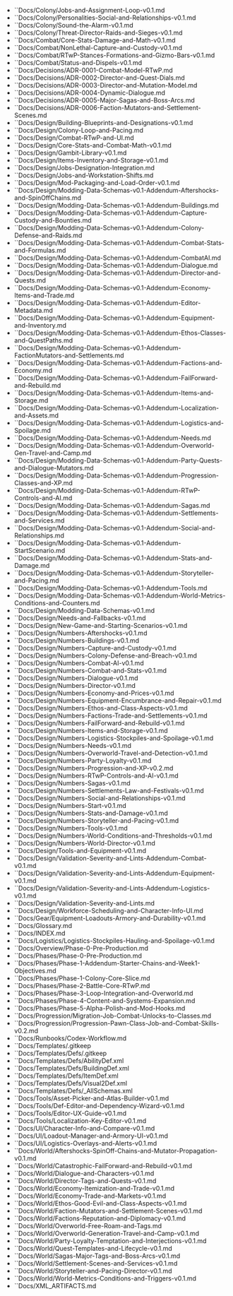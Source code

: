 - ``Docs/Colony/Jobs-and-Assignment-Loop-v0.1.md
- ``Docs/Colony/Personalities-Social-and-Relationships-v0.1.md
- ``Docs/Colony/Sound-the-Alarm-v0.1.md
- ``Docs/Colony/Threat-Director-Raids-and-Sieges-v0.1.md
- ``Docs/Combat/Core-Stats-Damage-and-Math-v0.1.md
- ``Docs/Combat/NonLethal-Capture-and-Custody-v0.1.md
- ``Docs/Combat/RTwP-Stances-Formations-and-Gizmo-Bars-v0.1.md
- ``Docs/Combat/Status-and-Dispels-v0.1.md
- ``Docs/Decisions/ADR-0001-Combat-Model-RTwP.md
- ``Docs/Decisions/ADR-0002-Director-and-Quest-Dials.md
- ``Docs/Decisions/ADR-0003-Director-and-Mutation-Model.md
- ``Docs/Decisions/ADR-0004-Dynamic-Dialogue.md
- ``Docs/Decisions/ADR-0005-Major-Sagas-and-Boss-Arcs.md
- ``Docs/Decisions/ADR-0006-Faction-Mutators-and-Settlement-Scenes.md
- ``Docs/Design/Building-Blueprints-and-Designations-v0.1.md
- ``Docs/Design/Colony-Loop-and-Pacing.md
- ``Docs/Design/Combat-RTwP-and-UI.md
- ``Docs/Design/Core-Stats-and-Combat-Math-v0.1.md
- ``Docs/Design/Gambit-Library-v0.1.md
- ``Docs/Design/Items-Inventory-and-Storage-v0.1.md
- ``Docs/Design/Jobs-Designation-Integration.md
- ``Docs/Design/Jobs-and-Workstation-Shifts.md
- ``Docs/Design/Mod-Packaging-and-Load-Order-v0.1.md
- ``Docs/Design/Modding-Data-Schemas-v0.1-Addendum-Aftershocks-and-SpinOffChains.md
- ``Docs/Design/Modding-Data-Schemas-v0.1-Addendum-Buildings.md
- ``Docs/Design/Modding-Data-Schemas-v0.1-Addendum-Capture-Custody-and-Bounties.md
- ``Docs/Design/Modding-Data-Schemas-v0.1-Addendum-Colony-Defense-and-Raids.md
- ``Docs/Design/Modding-Data-Schemas-v0.1-Addendum-Combat-Stats-and-Formulas.md
- ``Docs/Design/Modding-Data-Schemas-v0.1-Addendum-CombatAI.md
- ``Docs/Design/Modding-Data-Schemas-v0.1-Addendum-Dialogue.md
- ``Docs/Design/Modding-Data-Schemas-v0.1-Addendum-Director-and-Quests.md
- ``Docs/Design/Modding-Data-Schemas-v0.1-Addendum-Economy-Items-and-Trade.md
- ``Docs/Design/Modding-Data-Schemas-v0.1-Addendum-Editor-Metadata.md
- ``Docs/Design/Modding-Data-Schemas-v0.1-Addendum-Equipment-and-Inventory.md
- ``Docs/Design/Modding-Data-Schemas-v0.1-Addendum-Ethos-Classes-and-QuestPaths.md
- ``Docs/Design/Modding-Data-Schemas-v0.1-Addendum-FactionMutators-and-Settlements.md
- ``Docs/Design/Modding-Data-Schemas-v0.1-Addendum-Factions-and-Economy.md
- ``Docs/Design/Modding-Data-Schemas-v0.1-Addendum-FailForward-and-Rebuild.md
- ``Docs/Design/Modding-Data-Schemas-v0.1-Addendum-Items-and-Storage.md
- ``Docs/Design/Modding-Data-Schemas-v0.1-Addendum-Localization-and-Assets.md
- ``Docs/Design/Modding-Data-Schemas-v0.1-Addendum-Logistics-and-Spoilage.md
- ``Docs/Design/Modding-Data-Schemas-v0.1-Addendum-Needs.md
- ``Docs/Design/Modding-Data-Schemas-v0.1-Addendum-Overworld-Gen-Travel-and-Camp.md
- ``Docs/Design/Modding-Data-Schemas-v0.1-Addendum-Party-Quests-and-Dialogue-Mutators.md
- ``Docs/Design/Modding-Data-Schemas-v0.1-Addendum-Progression-Classes-and-XP.md
- ``Docs/Design/Modding-Data-Schemas-v0.1-Addendum-RTwP-Controls-and-AI.md
- ``Docs/Design/Modding-Data-Schemas-v0.1-Addendum-Sagas.md
- ``Docs/Design/Modding-Data-Schemas-v0.1-Addendum-Settlements-and-Services.md
- ``Docs/Design/Modding-Data-Schemas-v0.1-Addendum-Social-and-Relationships.md
- ``Docs/Design/Modding-Data-Schemas-v0.1-Addendum-StartScenario.md
- ``Docs/Design/Modding-Data-Schemas-v0.1-Addendum-Stats-and-Damage.md
- ``Docs/Design/Modding-Data-Schemas-v0.1-Addendum-Storyteller-and-Pacing.md
- ``Docs/Design/Modding-Data-Schemas-v0.1-Addendum-Tools.md
- ``Docs/Design/Modding-Data-Schemas-v0.1-Addendum-World-Metrics-Conditions-and-Counters.md
- ``Docs/Design/Modding-Data-Schemas-v0.1.md
- ``Docs/Design/Needs-and-Fallbacks-v0.1.md
- ``Docs/Design/New-Game-and-Starting-Scenarios-v0.1.md
- ``Docs/Design/Numbers-Aftershocks-v0.1.md
- ``Docs/Design/Numbers-Buildings-v0.1.md
- ``Docs/Design/Numbers-Capture-and-Custody-v0.1.md
- ``Docs/Design/Numbers-Colony-Defense-and-Breach-v0.1.md
- ``Docs/Design/Numbers-Combat-AI-v0.1.md
- ``Docs/Design/Numbers-Combat-and-Stats-v0.1.md
- ``Docs/Design/Numbers-Dialogue-v0.1.md
- ``Docs/Design/Numbers-Director-v0.1.md
- ``Docs/Design/Numbers-Economy-and-Prices-v0.1.md
- ``Docs/Design/Numbers-Equipment-Encumbrance-and-Repair-v0.1.md
- ``Docs/Design/Numbers-Ethos-and-Class-Aspects-v0.1.md
- ``Docs/Design/Numbers-Factions-Trade-and-Settlements-v0.1.md
- ``Docs/Design/Numbers-FailForward-and-Rebuild-v0.1.md
- ``Docs/Design/Numbers-Items-and-Storage-v0.1.md
- ``Docs/Design/Numbers-Logistics-Stockpiles-and-Spoilage-v0.1.md
- ``Docs/Design/Numbers-Needs-v0.1.md
- ``Docs/Design/Numbers-Overworld-Travel-and-Detection-v0.1.md
- ``Docs/Design/Numbers-Party-Loyalty-v0.1.md
- ``Docs/Design/Numbers-Progression-and-XP-v0.2.md
- ``Docs/Design/Numbers-RTwP-Controls-and-AI-v0.1.md
- ``Docs/Design/Numbers-Sagas-v0.1.md
- ``Docs/Design/Numbers-Settlements-Law-and-Festivals-v0.1.md
- ``Docs/Design/Numbers-Social-and-Relationships-v0.1.md
- ``Docs/Design/Numbers-Start-v0.1.md
- ``Docs/Design/Numbers-Stats-and-Damage-v0.1.md
- ``Docs/Design/Numbers-Storyteller-and-Pacing-v0.1.md
- ``Docs/Design/Numbers-Tools-v0.1.md
- ``Docs/Design/Numbers-World-Conditions-and-Thresholds-v0.1.md
- ``Docs/Design/Numbers-World-Director-v0.1.md
- ``Docs/Design/Tools-and-Equipment-v0.1.md
- ``Docs/Design/Validation-Severity-and-Lints-Addendum-Combat-v0.1.md
- ``Docs/Design/Validation-Severity-and-Lints-Addendum-Equipment-v0.1.md
- ``Docs/Design/Validation-Severity-and-Lints-Addendum-Logistics-v0.1.md
- ``Docs/Design/Validation-Severity-and-Lints.md
- ``Docs/Design/Workforce-Scheduling-and-Character-Info-UI.md
- ``Docs/Gear/Equipment-Loadouts-Armory-and-Durability-v0.1.md
- ``Docs/Glossary.md
- ``Docs/INDEX.md
- ``Docs/Logistics/Logistics-Stockpiles-Hauling-and-Spoilage-v0.1.md
- ``Docs/Overview/Phase-0-Pre-Production.md
- ``Docs/Phases/Phase-0-Pre-Production.md
- ``Docs/Phases/Phase-1-Addendum-Starter-Chains-and-Week1-Objectives.md
- ``Docs/Phases/Phase-1-Colony-Core-Slice.md
- ``Docs/Phases/Phase-2-Battle-Core-RTwP.md
- ``Docs/Phases/Phase-3-Loop-Integration-and-Overworld.md
- ``Docs/Phases/Phase-4-Content-and-Systems-Expansion.md
- ``Docs/Phases/Phase-5-Alpha-Polish-and-Mod-Hooks.md
- ``Docs/Progression/Migration-Job-Combat-Unlocks-to-Classes.md
- ``Docs/Progression/Progression-Pawn-Class-Job-and-Combat-Skills-v0.2.md
- ``Docs/Runbooks/Codex-Workflow.md
- ``Docs/Templates/.gitkeep
- ``Docs/Templates/Defs/.gitkeep
- ``Docs/Templates/Defs/AbilityDef.xml
- ``Docs/Templates/Defs/BuildingDef.xml
- ``Docs/Templates/Defs/ItemDef.xml
- ``Docs/Templates/Defs/Visual2Def.xml
- ``Docs/Templates/Defs/_AllSchemas.xml
- ``Docs/Tools/Asset-Picker-and-Atlas-Builder-v0.1.md
- ``Docs/Tools/Def-Editor-and-Dependency-Wizard-v0.1.md
- ``Docs/Tools/Editor-UX-Guide-v0.1.md
- ``Docs/Tools/Localization-Key-Editor-v0.1.md
- ``Docs/UI/Character-Info-and-Compare-v0.1.md
- ``Docs/UI/Loadout-Manager-and-Armory-UI-v0.1.md
- ``Docs/UI/Logistics-Overlays-and-Alerts-v0.1.md
- ``Docs/World/Aftershocks-SpinOff-Chains-and-Mutator-Propagation-v0.1.md
- ``Docs/World/Catastrophic-FailForward-and-Rebuild-v0.1.md
- ``Docs/World/Dialogue-and-Characters-v0.1.md
- ``Docs/World/Director-Tags-and-Quests-v0.1.md
- ``Docs/World/Economy-Itemization-and-Trade-v0.1.md
- ``Docs/World/Economy-Trade-and-Markets-v0.1.md
- ``Docs/World/Ethos-Good-Evil-and-Class-Aspects-v0.1.md
- ``Docs/World/Faction-Mutators-and-Settlement-Scenes-v0.1.md
- ``Docs/World/Factions-Reputation-and-Diplomacy-v0.1.md
- ``Docs/World/Overworld-Free-Roam-and-Tags.md
- ``Docs/World/Overworld-Generation-Travel-and-Camp-v0.1.md
- ``Docs/World/Party-Loyalty-Temptation-and-Interjections-v0.1.md
- ``Docs/World/Quest-Templates-and-Lifecycle-v0.1.md
- ``Docs/World/Sagas-Major-Tags-and-Boss-Arcs-v0.1.md
- ``Docs/World/Settlement-Scenes-and-Services-v0.1.md
- ``Docs/World/Storyteller-and-Pacing-Director-v0.1.md
- ``Docs/World/World-Metrics-Conditions-and-Triggers-v0.1.md
- ``Docs/XML_ARTIFACTS.md
